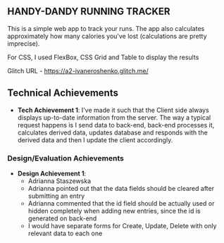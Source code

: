 
## HANDY-DANDY RUNNING TRACKER
This is a simple web app to track your runs. The app also calculates approximately how many calories 
you've lost (calculations are pretty imprecise).

For CSS, I used FlexBox, CSS Grid and Table to display the results

Glitch URL - https://a2-ivaneroshenko.glitch.me/

## Technical Achievements
- **Tech Achievement 1**: I've made it such that the Client side 
                          always displays up-to-date information from the server. 
                          The way a typical request happens is I send data to back-end, back-end processes it, 
                          calculates derived data, updates database and responds with the derived data and then I update the client accordingly.

### Design/Evaluation Achievements
- **Design Achievement 1**:
    - Adrianna Staszewska
    - Adrianna pointed out that the data fields should be cleared after submitting an entry
    - Adrianna commented that the id field should be actually used or hidden completely when adding new entries, since the id is generated on back-end
    - I would have separate forms for Create, Update, Delete with only relevant data to each one
                            

